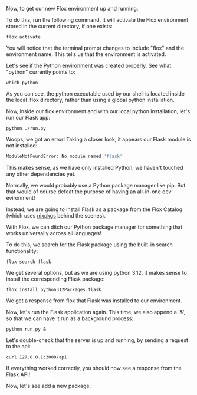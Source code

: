 Now, to get our new Flox environment up and running.

To do this, run the following command. It will activate the Flox environment stored in the current directory, if one exists:

`flox activate`

You will notice that the terminal prompt changes to include "flox" and the environment name. This tells us that the environment is activated.

Let's see if the Python environment was created properly. See what "python" currently points to:

`which python`

As you can see, the python executable used by our shell is located inside the local .flox directory, rather than using a global python installation.

Now, inside our flox environment and with our local python installation, let's run our Flask app:

`python ./run.py`

Woops, we got an error! Taking a closer look, it appears our Flask module is not installed:

```bash
ModuleNotFoundError: No module named 'flask'
```

This makes sense, as we have only installed Python, we haven't touched any other dependencies yet.

Normally, we would probably use a Python package manager like pip. But that would of course defeat the purpose of having an all-in-one dev evironment!

Instead, we are going to install Flask as a package from the Flox Catalog (which uses [nixpkgs](https://github.com/NixOS/nixpkgs) behind the scenes).

With Flox, we can ditch our Python package manager for something that works universally across all languages!

To do this, we search for the Flask package using the built-in search functionality:

`flox search flask`

We get several options, but as we are using python 3.12, it makes sense to install the corresponding Flask package:

`flox install python312Packages.flask`

We get a response from flox that Flask was installed to our environment. 

Now, let's run the Flask application again. This time, we also append a '&', so that we can have it run as a background process:

`python run.py &`

Let's double-check that the server is up and running, by sending a request to the api:

`curl 127.0.0.1:3000/api`

If everything worked correctly, you should now see a response from the Flask API!

Now, let's see add a new package.

